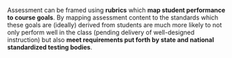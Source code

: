 Assessment can be framed using **rubrics** which **map student performance to course goals**. By mapping assessment content to the standards which these goals are (ideally) derived from students are much more likely to not only perform well in the class (pending delivery of well-designed instruction) but also **meet requirements put forth by state and national standardized testing bodies**.
